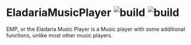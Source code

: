 # EladariaMusicPlayer ![build](https://github.com/VijoPlays/EladariaMusicPlayer/actions/workflows/dotnet-core.yml/badge.svg) ![build](https://github.com/VijoPlays/EladariaMusicPlayer/actions/workflows/codeql-analysis.yml/badge.svg) 

EMP, or the Eladaria Music Player is a Music player with some additional functions, unlike most other music players.

